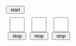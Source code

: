 <!DOCTYPE html>
<html>
<head>      
<meta charset="utf-8">
<title>スロットマシーン 1</title>
<style>
input {
	width:40px;
	font-size:30px; 
	text-align:center;
}
button {
	width:50px;
}
.x1 {
	padding:10px 0;
}
.x1 div {
	float:left;
	width:60px;
	text-align:center;
}
</style>
<script>
window.onload = function() {
	var a = document.getElementById('a');
	var b1 = document.getElementById('b1');
	var b2 = document.getElementById('b2');
	var b3 = document.getElementById('b3');
	var c1 = document.getElementById('c1');
	var c2 = document.getElementById('c2');
	var c3 = document.getElementById('c3');
	var t1 = null;
	var t2 = null;
	var t3 = null;

	function start() {
		if (t1) {
			clearInterval(t1);
		}
		if (t2) {
			clearInterval(t2);
		}
		if (t3) {
			clearInterval(t3);
		}
		c1.value = Math.floor(Math.random() * 10);
		c2.value = Math.floor(Math.random() * 10);
		c3.value = Math.floor(Math.random() * 10);
		t1 = setInterval(function () {
			c1.value = (+c1.value + 1) % 10;
		}, 200);
		t2 = setInterval(function () {
			c2.value = (+c2.value + 1) % 10;
		}, 200);
		t3 = setInterval(function () {
			c3.value = (+c3.value + 1) % 10;
		}, 200);
	}

	function stop1() {
		if (t1) {
			clearInterval(t1);
			t1 = null;
		}
		check();
	}

	function stop2() {
		if (t2) {
			clearInterval(t2);
			t2 = null;
		}
		check();
	}

	function stop3() {
		if (t3) {
			clearInterval(t3);
			t3 = null;
		}
		check();
	}

	function check() {
		if (!t1 && !t2 && !t3) {
			if (c1.value == c2.value && c1.value == c3.value) {
				alert('あたり！');
			} else {
				alert('はずれ！');
			}
		}
	}

	a.addEventListener('click', start);
	b1.addEventListener('click', stop1);
	b2.addEventListener('click', stop2);
	b3.addEventListener('click', stop3);

	start();
}
</script>
</head>
<body>
	<button type="button" id="a">start</button>
	<div class="x1">
		<div>
			<input type="text" id="c1">
			<button type="button" id="b1">stop</button>
		</div>
		<div>
			<input type="text" id="c2">
			<button type="button" id="b2">stop</button>
		</div>
		<div>
			<input type="text" id="c3">
			<button type="button" id="b3">stop</button>
		</div>
	</div>
</body>
</html>
